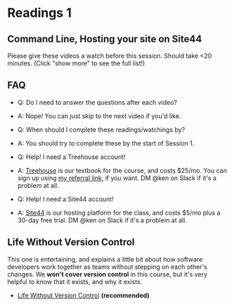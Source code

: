 # Readings 1

## Command Line, Hosting your site on Site44

Please give these videos a watch before this session. Should take &lt;20 minutes. (Click "show more" to see the full list!)

## FAQ

-   Q: Do I need to answer the questions after each video?
-   A: Nope! You can just skip to the next video if you'd like.

-   Q: When should I complete these readings/watchings by?
-   A: You should try to complete these by the start of Session 1.

-   Q: Help! I need a Treehouse account!
-   A: [Treehouse](https://teamtreehouse.com/) is our textbook for the course, and costs $25/mo. You can sign up using [my referral link](http://referrals.trhou.se/kenhoff2), if you want. DM @ken on Slack if it's a problem at all.

-   Q: Help! I need a Site44 account!
-   A: [Site44](http://www.site44.com/) is our hosting platform for the class, and costs $5/mo plus a 30-day free trial. DM @ken on Slack if it's a problem at all.

## Life Without Version Control

This one is entertaining, and explains a little bit about how software developers work together as teams without stepping on each other's changes. We **won't cover version control** in this course, but it's very helpful to know that it exists, and why it exists.

-   [Life Without Version Control](https://teamtreehouse.com/library/git-basics/why-version-control-matters/life-without-version-control) **(recommended)**
